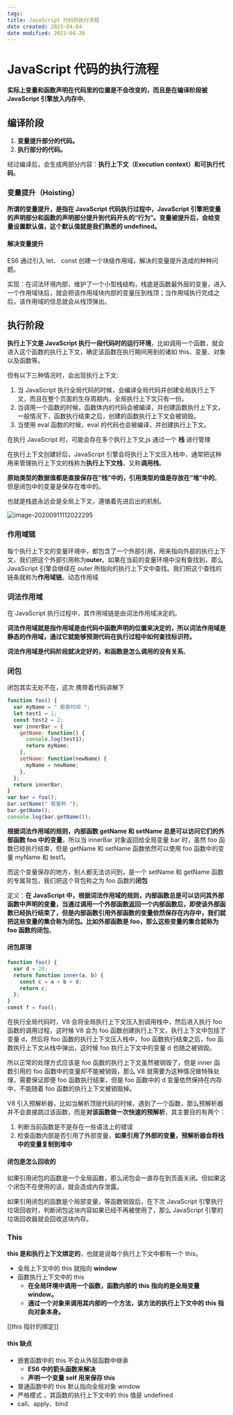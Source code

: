 ```yaml
---
tags:
title: JavaScript 代码的执行流程
date created: 2023-04-04
date modified: 2023-04-26
---
```


# JavaScript 代码的执行流程

**实际上变量和函数声明在代码里的位置是不会改变的，而且是在编译阶段被 JavaScript 引擎放入内存中**。

## 编译阶段

1. **变量提升部分的代码。**
2. **执行部分的代码。**

经过编译后，会生成两部分内容：**执行上下文（Execution context）**和**可执行代码**。

### 变量提升（Hoisting）

**所谓的变量提升，是指在 JavaScript 代码执行过程中，JavaScript 引擎把变量的声明部分和函数的声明部分提升到代码开头的“行为”。变量被提升后，会给变量设置默认值，这个默认值就是我们熟悉的 undefined。**

#### 解决变量提升

ES6 通过引入 let、 const 创建一个块级作用域，解决的变量提升造成的种种问题。

实现：在词法环境内部，维护了一个小型栈结构，栈底是函数最外层的变量，进入一个作用域块后，就会把该作用域块内部的变量压到栈顶；当作用域执行完成之后，该作用域的信息就会从栈顶弹出。

## 执行阶段

**执行上下文是 JavaScript 执行一段代码时的运行环境**，比如调用一个函数，就会进入这个函数的执行上下文，确定该函数在执行期间用到的诸如 this、变量、对象以及函数等。

但有以下三种情况时，会出现执行上下文:

1. 当 JavaScript 执行全局代码的时候，会编译全局代码并创建全局执行上下文，而且在整个页面的生存周期内，全局执行上下文只有一份。
2. 当调用一个函数的时候，函数体内的代码会被编译，并创建函数执行上下文，一般情况下，函数执行结束之后，创建的函数执行上下文会被销毁。
3. 当使用 eval 函数的时候，eval 的代码也会被编译，并创建执行上下文。

在执行 JavaScript 时，可能会存在多个执行上下文,js 通过一个 **栈** 进行管理

在执行上下文创建好后，JavaScript 引擎会将执行上下文压入栈中，通常把这种用来管理执行上下文的栈称为**执行上下文栈**，又称**调用栈**。

**原始类型的数据值都是直接保存在“栈”中的，引用类型的值是存放在“堆”中的**。但是闭包中的变量是保存在堆中的。

也就是栈底永远会是全局上下文，遵循着先进后出的机制。

![image-20200911112022295](https://i.loli.net/2021/03/02/eHJjmroDVAdMqtQ.png)

### 作用域链

每个执行上下文的变量环境中，都包含了一个外部引用，用来指向外部的执行上下文，我们把这个外部引用称为**outer**。如果在当前的变量环境中没有查找到，那么 JavaScript 引擎会继续在 outer 所指向的执行上下文中查找。我们把这个查找的链条就称为**作用域链**。动态作用域

### 词法作用域

在 JavaScript 执行过程中，其作用域链是由词法作用域决定的。

**词法作用域就是指作用域是由代码中函数声明的位置来决定的，所以词法作用域是静态的作用域，通过它就能够预测代码在执行过程中如何查找标识符。**

**词法作用域是代码阶段就决定好的，和函数是怎么调用的没有关系**。

### 闭包

闭包其实无处不在，这次 携带着代码讲解下

```JavaScript
function foo() {
  var myName = " 极客时间 ";
  let test1 = 1;
  const test2 = 2;
  var innerBar = {
    getName: function() {
      console.log(test1);
      return myName;
    },
    setName: function(newName) {
      myName = newName;
    },
  };
  return innerBar;
}
var bar = foo();
bar.setName(" 极客邦 ");
bar.getName();
console.log(bar.getName());
```

**根据词法作用域的规则，内部函数 getName 和 setName 总是可以访问它们的外部函数 foo 中的变量**，所以当 innerBar 对象返回给全局变量 bar 时，虽然 foo 函数已经执行结束，但是 getName 和 setName 函数依然可以使用 foo 函数中的变量 myName 和 test1。

而这个变量保存的地方，别人都无法访问到，是一个 setName 和 getName 函数的专属背包，我们把这个背包称之为 foo 函数的**闭包**

定义：**在 JavaScript 中，根据词法作用域的规则，内部函数总是可以访问其外部函数中声明的变量，当通过调用一个外部函数返回一个内部函数后，即使该外部函数已经执行结束了，但是内部函数引用外部函数的变量依然保存在内存中，我们就把这些变量的集合称为闭包。比如外部函数是 foo，那么这些变量的集合就称为 foo 函数的闭包**。

#### 闭包原理

```JavaScript
function foo() {
  var d = 20;
  return function inner(a, b) {
    const c = a + b + d;
    return c;
  };
}
const f = foo();
```

在执行全局代码时，V8 会将全局执行上下文压入到调用栈中，然后进入执行 foo 函数的调用过程，这时候 V8 会为 foo 函数创建执行上下文，执行上下文中包括了变量 d，然后将 foo 函数的执行上下文压入栈中，foo 函数执行结束之后，foo 函数执行上下文从栈中弹出，这时候 foo 执行上下文中的变量 d 也随之被销毁。

所以正常的处理方式应该是 foo 函数的执行上下文虽然被销毁了，但是 inner 函数引用的 foo 函数中的变量却不能被销毁，那么 V8 就需要为这种情况做特殊处理，需要保证即便 foo 函数执行结束，但是 foo 函数中的 d 变量依然保持在内存中，不能随着 foo 函数的执行上下文被销毁掉。

V8 引入预解析器，比如当解析顶层代码的时候，遇到了一个函数，那么预解析器并不会直接跳过该函数，而是**对该函数做一次快速的预解析**，其主要目的有两个：

1. 判断当前函数是不是存在一些语法上的错误
2. 检查函数内部是否引用了外部变量，**如果引用了外部的变量，预解析器会将栈中的变量复制到堆中**

#### 闭包是怎么回收的

如果引用闭包的函数是一个全局函数，那么闭包会一直存在到页面关闭。但如果这个闭包不在使用的话，就会造成内存泄露。

如果引用闭包的函数是个局部变量，等函数销毁后，在下次 JavaScript 引擎执行垃圾回收时，判断闭包这块内容如果已经不再被使用了，那么 JavaScript 引擎的垃圾回收器就会回收这块内存。

### This

**this 是和执行上下文绑定的**，也就是说每个执行上下文中都有一个 this。

- 全局上下文中的 this 就指向 **window**
- 函数执行上下文中的 this
  - **在全局环境中调用一个函数，函数内部的 this 指向的是全局变量 window。**
  - **通过一个对象来调用其内部的一个方法，该方法的执行上下文中的 this 指向对象本身。**

[[this 指针的绑定]]

#### this 缺点

- 嵌套函数中的 this 不会从外层函数中继承
  - **ES6 中的箭头函数来解决**
  - **声明一个变量 self 用来保存 this**
- 普通函数中的 this 默认指向全局对象 window
- 严格模式 ，其函数的执行上下文中的 this 值是 undefined
- call、apply、bind
